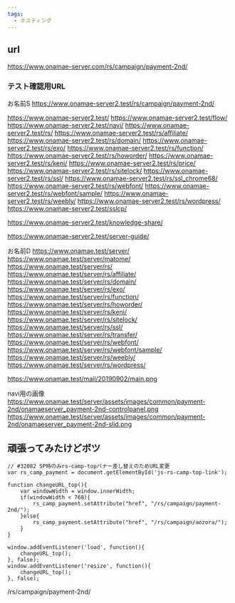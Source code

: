 ```yaml
---
tags:
  - ホスティング
---
```


## url
https://www.onamae-server.com/rs/campaign/payment-2nd/

### テスト確認用URL
お名前S
https://www.onamae-server2.test/rs/campaign/payment-2nd/

https://www.onamae-server2.test/
https://www.onamae-server2.test/flow/
https://www.onamae-server2.test/navi/
https://www.onamae-server2.test/rs/
https://www.onamae-server2.test/rs/affiliate/
https://www.onamae-server2.test/rs/domain/
https://www.onamae-server2.test/rs/exo/
https://www.onamae-server2.test/rs/function/
https://www.onamae-server2.test/rs/howorder/
https://www.onamae-server2.test/rs/keni/
https://www.onamae-server2.test/rs/price/
https://www.onamae-server2.test/rs/sitelock/
https://www.onamae-server2.test/rs/ssl/
https://www.onamae-server2.test/rs/ssl_chrome68/
https://www.onamae-server2.test/rs/webfont/
https://www.onamae-server2.test/rs/webfont/sample/
https://www.onamae-server2.test/rs/weebly/
https://www.onamae-server2.test/rs/wordpress/
https://www.onamae-server2.test/sslcp/

https://www.onamae-server2.test/knowledge-share/

https://www.onamae-server2.test/server-guide/


お名前D
https://www.onamae.test/server/
https://www.onamae.test/server/matome/
https://www.onamae.test/server/rs/
https://www.onamae.test/server/rs/affiliate/
https://www.onamae.test/server/rs/domain/
https://www.onamae.test/server/rs/exo/
https://www.onamae.test/server/rs/function/
https://www.onamae.test/server/rs/howorder/
https://www.onamae.test/server/rs/keni/
https://www.onamae.test/server/rs/sitelock/
https://www.onamae.test/server/rs/ssl/
https://www.onamae.test/server/rs/transfer/
https://www.onamae.test/server/rs/webfont/
https://www.onamae.test/server/rs/webfont/sample/
https://www.onamae.test/server/rs/weebly/
https://www.onamae.test/server/rs/wordpress/


https://www.onamae.test/mail/20190902/main.png


navi用の画像
https://www.onamae.test/server/assets/images/common/payment-2nd/onamaeserver_payment-2nd-controlpanel.png
https://www.onamae.test/server/assets/images/common/payment-2nd/onamaeserver_payment-2nd-slid.png



## 頑張ってみたけどボツ
	// #32082 SP時のみrs-camp-topバナー差し替えのためURL変更
	var rs_camp_payment = document.getElementById('js-rs-camp-top-link');

	function changeURL_top(){
		var windowWidth = window.innerWidth;
		if(windowWidth < 768){
			rs_camp_payment.setAttribute("href", "/rs/campaign/payment-2nd/");
		}else{
			rs_camp_payment.setAttribute("href", "/rs/campaign/aozora/");
		}
	}

	window.addEventListener('load', function(){
		changeURL_top();
	}, false);
	window.addEventListener('resize', function(){
		changeURL_top();
	}, false);



/rs/campaign/payment-2nd/